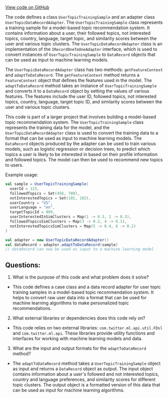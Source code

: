 [View code on GitHub](https://github.com/misbahsy/the-algorithm/src/scala/com/twitter/simclusters_v2/scalding/topic_recommendations/model_based_topic_recommendations/UserTopicDataRecordAdapter.scala)

The code defines a class `UserTopicTrainingSample` and an adapter class `UserTopicDataRecordAdapter`. The `UserTopicTrainingSample` class represents a training sample for a model-based topic recommendation system. It contains information about a user, their followed topics, not interested topics, country, language, target topic, and similarity scores between the user and various topic clusters. The `UserTopicDataRecordAdapter` class is an implementation of the `IRecordOneToOneAdapter` interface, which is used to convert instances of `UserTopicTrainingSample` to `DataRecord` objects that can be used as input to machine learning models.

The `UserTopicDataRecordAdapter` class has two methods: `getFeatureContext` and `adaptToDataRecord`. The `getFeatureContext` method returns a `FeatureContext` object that defines the features used in the model. The `adaptToDataRecord` method takes an instance of `UserTopicTrainingSample` and converts it to a `DataRecord` object by setting the values of various features. The features include the user ID, followed topics, not interested topics, country, language, target topic ID, and similarity scores between the user and various topic clusters.

This code is part of a larger project that involves building a model-based topic recommendation system. The `UserTopicTrainingSample` class represents the training data for the model, and the `UserTopicDataRecordAdapter` class is used to convert the training data to a format that can be used as input to machine learning models. The `DataRecord` objects produced by the adapter can be used to train various models, such as logistic regression or decision trees, to predict which topics a user is likely to be interested in based on their profile information and followed topics. The model can then be used to recommend new topics to users. 

Example usage:

```scala
val sample = UserTopicTrainingSample(
  userId = 123,
  followedTopics = Set(456, 789),
  notInterestedTopics = Set(101, 102),
  userCountry = "US",
  userLanguage = "en",
  targetTopicId = 999,
  userInterestedInSimClusters = Map(1 -> 0.5, 2 -> 0.3),
  followedTopicsSimClusters = Map(3 -> 0.2, 4 -> 0.1),
  notInterestedTopicsSimClusters = Map(5 -> 0.4, 6 -> 0.2)
)

val adapter = new UserTopicDataRecordAdapter()
val dataRecord = adapter.adaptToDataRecord(sample)
// dataRecord can now be used as input to a machine learning model
```
## Questions: 
 1. What is the purpose of this code and what problem does it solve?
- This code defines a case class and a data record adapter for user topic training samples in a model-based topic recommendation system. It helps to convert raw user data into a format that can be used for machine learning algorithms to make personalized topic recommendations.

2. What external libraries or dependencies does this code rely on?
- This code relies on two external libraries: `com.twitter.ml.api.util.FDsl` and `com.twitter.ml.api`. These libraries provide utility functions and interfaces for working with machine learning models and data.

3. What are the input and output formats for the `adaptToDataRecord` method?
- The `adaptToDataRecord` method takes a `UserTopicTrainingSample` object as input and returns a `DataRecord` object as output. The input object contains information about a user's followed and not interested topics, country and language preferences, and similarity scores for different topic clusters. The output object is a formatted version of this data that can be used as input for machine learning algorithms.